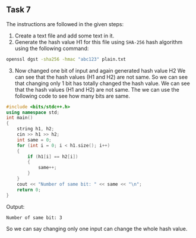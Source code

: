 ## Task 7

The instructions are followed in the given steps:

1. Create a text file and add some text in it.
2. Generate the hash value H1 for this file using `SHA-256` hash algorithm using the following command:

```bash
openssl dgst -sha256 -hmac "abc123" plain.txt
```
3. Now changed one bit of input and again generated hash value H2
We can see that the hash values (H1 and H2) are not same. So we can see that changing only 1 bit has totally changed the hash value.
We can see that the hash values (H1 and H2) are not same. The we can use the following code to see how many bits are same.

```cpp
#include <bits/stdc++.h>
using namespace std;
int main()
{
    string h1, h2;
    cin >> h1 >> h2;
    int same = 0;
    for (int i = 0; i < h1.size(); i++)
    {
        if (h1[i] == h2[i])
        {
            same++;
        }
    }
    cout << "Number of same bit: " << same << "\n";
    return 0;
}
```
Output:

```
Number of same bit: 3
```
So we can say changing only one input can change the whole hash value. 